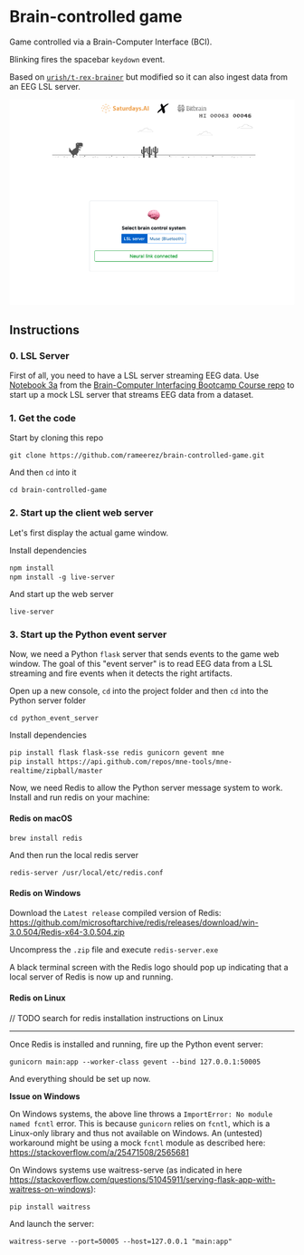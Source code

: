 # Brain-controlled game

Game controlled via a Brain-Computer Interface (BCI).

Blinking fires the spacebar `keydown` event.

Based on [`urish/t-rex-brainer`](https://github.com/urish/t-rex-brainer) but modified so it can also ingest data from an EEG LSL server.

![Game screenshot](/assets/game-screenshot.png)

## Instructions

### 0. LSL Server

First of all, you need to have a LSL server streaming EEG data. Use [Notebook 3a](https://github.com/rameerez/brain-computer-interfacing/blob/master/course/session3a-neurofeedback_streaming_data_with_mock_lsl_server.ipynb) from the [Brain-Computer Interfacing Bootcamp Course repo](https://github.com/rameerez/brain-computer-interfacing) to start up a mock LSL server that streams EEG data from a dataset.

### 1. Get the code

Start by cloning this repo

```
git clone https://github.com/rameerez/brain-controlled-game.git
```

And then `cd` into it

```
cd brain-controlled-game
```

### 2. Start up the client web server

Let's first display the actual game window.

Install dependencies

```
npm install
npm install -g live-server
```

And start up the web server

```
live-server
```

### 3. Start up the Python event server

Now, we need a Python `flask` server that sends events to the game web window. The goal of this "event server" is to read EEG data from a LSL streaming and fire events when it detects the right artifacts.

Open up a new console, `cd` into the project folder and then `cd` into the Python server folder

```
cd python_event_server
```

Install dependencies

```
pip install flask flask-sse redis gunicorn gevent mne
pip install https://api.github.com/repos/mne-tools/mne-realtime/zipball/master
```

Now, we need Redis to allow the Python server message system to work. Install and run redis on your machine:

#### Redis on macOS

```
brew install redis
```

And then run the local redis server

```
redis-server /usr/local/etc/redis.conf
```

#### Redis on Windows

Download the `Latest release` compiled version of Redis: https://github.com/microsoftarchive/redis/releases/download/win-3.0.504/Redis-x64-3.0.504.zip

Uncompress the `.zip` file and execute `redis-server.exe`

A black terminal screen with the Redis logo should pop up indicating that a local server of 
Redis is now up and running.

#### Redis on Linux

// TODO search for redis installation instructions on Linux

-----------------

Once Redis is installed and running, fire up the Python event server:

```
gunicorn main:app --worker-class gevent --bind 127.0.0.1:50005
```

And everything should be set up now.

**Issue on Windows**

On Windows systems, the above line throws a `ImportError: No module named fcntl` error. This is because `gunicorn` relies on `fcntl`, which is a Linux-only library and thus not available on Windows. An (untested) workaround might be using a mock `fcntl` module as described here: https://stackoverflow.com/a/25471508/2565681

On Windows systems use waitress-serve (as indicated in here https://stackoverflow.com/questions/51045911/serving-flask-app-with-waitress-on-windows):
```
pip install waitress
````
And launch the server:
```
waitress-serve --port=50005 --host=127.0.0.1 "main:app"
```
